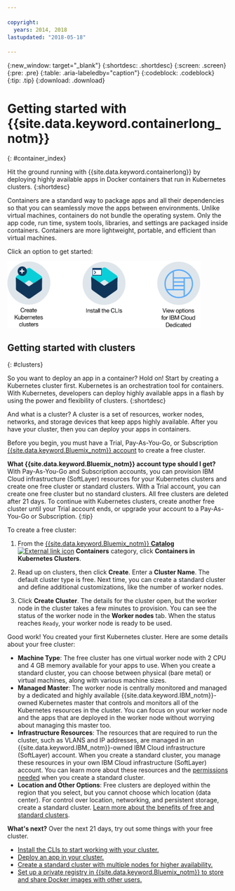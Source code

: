 ```yaml
---

copyright:
  years: 2014, 2018
lastupdated: "2018-05-18"

---
```


{:new_window: target="_blank"}
{:shortdesc: .shortdesc}
{:screen: .screen}
{:pre: .pre}
{:table: .aria-labeledby="caption"}
{:codeblock: .codeblock}
{:tip: .tip}
{:download: .download}



# Getting started with {{site.data.keyword.containerlong_notm}}
{: #container_index}

Hit the ground running with {{site.data.keyword.containerlong}} by deploying highly available apps in Docker containers that run in Kubernetes clusters.
{:shortdesc}

Containers are a standard way to package apps and all their dependencies so that you can seamlessly move the apps between environments. Unlike virtual machines, containers do not bundle the operating system. Only the app code, run time, system tools, libraries, and settings are packaged inside containers. Containers are more lightweight, portable, and efficient than virtual machines.


Click an option to get started:

<img usemap="#home_map" border="0" class="image" id="image_ztx_crb_f1b" src="images/cs_public_dedicated_options.png" width="440" alt="Click an icon to get started quickly with {{site.data.keyword.containershort_notm}}. With {{site.data.keyword.Bluemix_dedicated_notm}}, click this icon to see your options." style="width:440px;" />
<map name="home_map" id="home_map">
<area href="#clusters" alt="Getting started with Kubernetes clusters in {{site.data.keyword.Bluemix_notm}}" title="Getting started with Kubernetes clusters in {{site.data.keyword.Bluemix_notm}}" shape="rect" coords="-7, -8, 108, 211" />
<area href="cs_cli_install.html" alt="Install the CLIs." title="Install the CLIs." shape="rect" coords="155, -1, 289, 210" />
<area href="cs_dedicated.html#dedicated_environment" alt="{{site.data.keyword.Bluemix_dedicated_notm}} cloud environment" title="{{site.data.keyword.Bluemix_notm}} cloud environment" shape="rect" coords="326, -10, 448, 218" />
</map>


## Getting started with clusters
{: #clusters}

So you want to deploy an app in a container? Hold on! Start by creating a Kubernetes cluster first. Kubernetes is an orchestration tool for containers. With Kubernetes, developers can deploy highly available apps in a flash by using the power and flexibility of clusters.
{:shortdesc}

And what is a cluster? A cluster is a set of resources, worker nodes, networks, and storage devices that keep apps highly available. After you have your cluster, then you can deploy your apps in containers.

Before you begin, you must have a Trial, Pay-As-You-Go, or Subscription [{{site.data.keyword.Bluemix_notm}} account](https://console.bluemix.net/registration/) to create a free cluster.

**What {{site.data.keyword.Bluemix_notm}} account type should I get?** With Pay-As-You-Go and Subscription accounts, you can provision IBM Cloud infrastructure (SoftLayer) resources for your Kubernetes clusters and create one free cluster or standard clusters. With a Trial account, you can create one free cluster but no standard clusters. All free clusters are deleted after 21 days. To continue with Kubernetes clusters, create another free cluster until your Trial account ends, or upgrade your account to a Pay-As-You-Go or Subscription.
{:tip}

To create a free cluster:

1.  From the [{{site.data.keyword.Bluemix_notm}} **Catalog** ![External link icon](../icons/launch-glyph.svg "External link icon")](https://console.bluemix.net/catalog/?category=containers) **Containers** category, click **Containers in Kubernetes Clusters**.

2.  Read up on clusters, then click **Create**. Enter a **Cluster Name**. The default cluster type is free. Next time, you can create a standard cluster and define additional customizations, like the number of worker nodes.

3.  Click **Create Cluster**. The details for the cluster open, but the worker node in the cluster takes a few minutes to provision. You can see the status of the worker node in the **Worker nodes** tab. When the status reaches `Ready`, your worker node is ready to be used.

Good work! You created your first Kubernetes cluster. Here are some details about your free cluster:

*   **Machine Type**: The free cluster has one virtual worker node with 2 CPU and 4 GB memory available for your apps to use. When you create a standard cluster, you can choose between physical (bare metal) or virtual machines, along with various machine sizes.
*   **Managed Master**: The worker node is centrally monitored and managed by a dedicated and highly available {{site.data.keyword.IBM_notm}}-owned Kubernetes master that controls and monitors all of the Kubernetes resources in the cluster. You can focus on your worker node and the apps that are deployed in the worker node without worrying about managing this master too.
*   **Infrastructure Resources**: The resources that are required to run the cluster, such as VLANS and IP addresses, are managed in an {{site.data.keyword.IBM_notm}}-owned IBM Cloud infrastructure (SoftLayer) account. When you create a standard cluster, you manage these resources in your own IBM Cloud infrastructure (SoftLayer) account. You can learn more about these resources and the [permissions needed](cs_users.html#infra_access) when you create a standard cluster.
*   **Location and Other Options**: Free clusters are deployed within the region that you select, but you cannot choose which location (data center). For control over location, networking, and persistent storage, create a standard cluster. [Learn more about the benefits of free and standard clusters](cs_why.html#cluster_types).


**What's next?**
Over the next 21 days, try out some things with your free cluster.

* [Install the CLIs to start working with your cluster.](cs_cli_install.html#cs_cli_install)
* [Deploy an app in your cluster.](cs_app.html#app_cli)
* [Create a standard cluster with multiple nodes for higher availability.](cs_clusters.html#clusters_ui)
* [Set up a private registry in {{site.data.keyword.Bluemix_notm}} to store and share Docker images with other users.](/docs/services/Registry/index.html)

